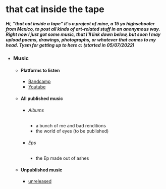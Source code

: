 # that cat inside the tape
##### Hi, "that cat inside a tape" it's a project of mine, a 15 yo highschooler from Mexico, to post all kinds of art-related stuff in an anonymous way. Right now I just got some music, that I'll link down below, but soon I may upload poems, drawings, photographs, or whatever that comes to my head. Tysm for getting up to here c: (started in 05/07/2022)

 - ### Music
    - #### Platforms to listen
      - [Bandcamp](https://thatcatinsidethetape.bandcamp.com/)
      - [Youtube](https://www.youtube.com/channel/UC42_Y9btjEoxBUwrgx3j39Q)
    - #### All published music
      * ###### Albums
        * a bunch of me and bad renditions
        * the world of eyes (to be published)
      * ###### Eps
        * the Ep made out of ashes
    - #### Unpublished music
      - [unreleased](unreleasedthatcat.github.io)
